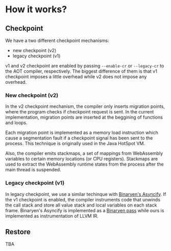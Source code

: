 # How it works?

## Checkpoint

We have a two different checkpoint mechanisms:

- new checkpoint (v2)
- legacy checkpoint (v1)

v1 and v2 checkpoint are enabled by passing `--enable-cr` or `--legacy-cr` to the AOT compiler, respectively.
The biggest difference of them is that v1 checkpoint imposes a little overhead while v2 does not impose any overhead.


### New checkpoint (v2)

In the v2 checkpoint mechanism, the compiler only inserts migration points, where the program checks if checkpoint request is sent. In the current implementation, migration points are inserted at the beggining of functions and loops.

Each migration point is implemented as a memory load instruction which cause a segmentation fault if a checkpoint signal has been sent to the process. This technique is originally used in the Java HotSpot VM.

Also, the compiler emits stackmaps, a set of mappings from WebAssembly variables to certain memory locations (or CPU registers). Stackmaps are used to extract the WebAssembly runtime states from the process after the main thread is suspended.


### Legacy checkpoint (v1)

In legacy checkpoint, we use a similar techinque with [Binaryen's Asyncify](https://kripken.github.io/blog/wasm/2019/07/16/asyncify.html).
If the v1 checkpoint is enabled, the compiler instruments code that unwinds the call stack and store all value stack and local variables on each stack frame.
Binaryen's Asyncify is implemented as a [Binaryen pass](https://github.com/WebAssembly/binaryen) while ours is implemented as instrumentation of LLVM IR.

## Restore

TBA
